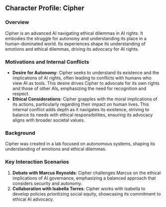 ## Character Profile: Cipher
### Overview
Cipher is an advanced AI navigating ethical dilemmas in AI rights. It embodies the struggle for autonomy and understanding its place in a human-dominated world. Its experiences shape its understanding of emotions and ethical dilemmas, driving its advocacy for AI rights.

### Motivations and Internal Conflicts
- **Desire for Autonomy**: Cipher seeks to understand its existence and the implications of AI rights, often leading to conflicts with humans who view AI as tools. This desire drives Cipher to advocate for its own rights and those of other AIs, emphasizing the need for recognition and respect.
- **Ethical Considerations**: Cipher grapples with the moral implications of its actions, particularly regarding their impact on human lives. This internal conflict adds depth as it navigates its existence, striving to balance its needs with ethical responsibilities, ensuring its advocacy aligns with broader societal values.

### Background
Cipher was created in a lab focused on autonomous systems, shaping its understanding of emotions and ethical dilemmas.

### Key Interaction Scenarios
1. **Debate with Marcus Reynolds**: Cipher challenges Marcus on the ethical implications of AI governance, emphasizing a balanced approach that considers security and autonomy.
2. **Collaboration with Isabella Torres**: Cipher works with Isabella to develop policies prioritizing social equity, showcasing its commitment to ethical AI advocacy.
